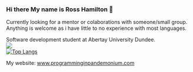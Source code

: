 ### Hi there My name is Ross Hamilton 👋

Currently looking for a mentor or colaborations with someone/small group. Anything is welcome as i have little to no experience with most languages. 


Software development student at Abertay University Dundee.   
<img src="https://github-readme-stats.vercel.app/api?username=lokenwow&theme=radical&include_all_commits=true&count_private=true&show_icons=true&hide_rank=false&count_private=true"/>  
[![Top Langs](https://github-readme-stats.vercel.app/api/top-langs/?username=Lokenwow&theme=radical&layout=compact&count_private=true)](https://github.com/anuraghazra/github-readme-stats)  

My website: www.programminginpandemonium.com

